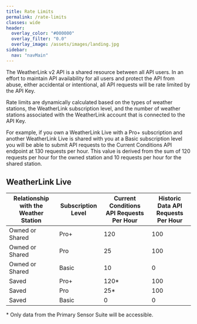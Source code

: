 ```yaml
---
title: Rate Limits
permalink: /rate-limits
classes: wide
header:
  overlay_color: "#000000"
  overlay_filter: "0.0"
  overlay_image: /assets/images/landing.jpg
sidebar:
  nav: "navMain"
---
```


The WeatherLink v2 API is a shared resource between all API users. In an effort to maintain API availability for all users and protect the API from abuse, either accidental or intentional, all API requests will be rate limited by the API Key.

Rate limits are dynamically calculated based on the types of weather stations, the WeatherLink subscription level, and the number of weather stations associated with the WeatherLink account that is connected to the API Key.

For example, if you own a WeatherLink Live with a Pro+ subscription and another WeatherLink Live is shared with you at a Basic subscription level you will be able to submit API requests to the Current Conditions API endpoint at 130 requests per hour. This value is derived from the sum of 120 requests per hour for the owned station and 10 requests per hour for the shared station.

## WeatherLink Live

Relationship with the Weather Station|Subscription Level|Current Conditions API Requests Per Hour|Historic Data API Requests Per Hour
-|-|-|-
Owned or Shared|Pro+|120|100
Owned or Shared|Pro|25|100
Owned or Shared|Basic|10|0
Saved|Pro+|120*|100
Saved|Pro|25*|100
Saved|Basic|0|0

\* Only data from the Primary Sensor Suite will be accessible.
